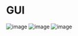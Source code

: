 # GUI
![image](https://github.com/user-attachments/assets/b2099f9d-efa4-4e97-8869-0679846d16df) 
![image](https://github.com/user-attachments/assets/ea06f195-fadf-4614-a5eb-bce59add4f9e)
![image](https://github.com/user-attachments/assets/e416c672-02a3-48f4-8e63-4cd1ebfbfb6f)

